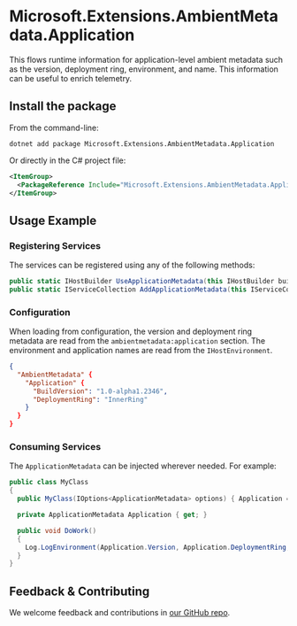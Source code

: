 # Microsoft.Extensions.AmbientMetadata.Application

This flows runtime information for application-level ambient metadata such as the version, deployment ring, environment, and name. This information can be useful to enrich telemetry.

## Install the package

From the command-line:

```dotnetcli
dotnet add package Microsoft.Extensions.AmbientMetadata.Application
```

Or directly in the C# project file:

```xml
<ItemGroup>
  <PackageReference Include="Microsoft.Extensions.AmbientMetadata.Application" Version="[CURRENTVERSION]" />
</ItemGroup>
```

## Usage Example

### Registering Services

The services can be registered using any of the following methods:

```csharp
public static IHostBuilder UseApplicationMetadata(this IHostBuilder builder, string sectionName = DefaultSectionName)
public static IServiceCollection AddApplicationMetadata(this IServiceCollection services, Action<ApplicationMetadata> configure)
```

### Configuration

When loading from configuration, the version and deployment ring metadata are read from the `ambientmetadata:application` section. The environment and application names are read from the `IHostEnvironment`.

```json
{
  "AmbientMetadata" {
    "Application" {
      "BuildVersion": "1.0-alpha1.2346",
      "DeploymentRing": "InnerRing"
    }
  }
}
```

### Consuming Services

The `ApplicationMetadata` can be injected wherever needed. For example:

```csharp
public class MyClass
{
  public MyClass(IOptions<ApplicationMetadata> options) { Application = options.Value; }

  private ApplicationMetadata Application { get; }

  public void DoWork()
  {
    Log.LogEnvironment(Application.Version, Application.DeploymentRing, Application.Environment, Application.Name);
  }
}
```

## Feedback & Contributing

We welcome feedback and contributions in [our GitHub repo](https://github.com/dotnet/extensions).
